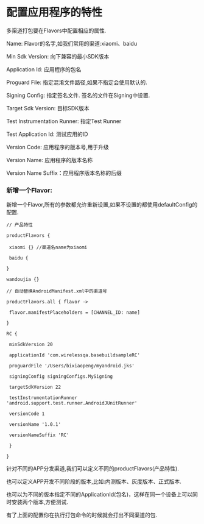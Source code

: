 # 配置应用程序的特性

多渠道打包要在Flavors中配置相应的属性.

Name: Flavor的名字,如我们常用的渠道:xiaomi、baidu

Min Sdk Version: 向下兼容的最小SDK版本

Application Id: 应用程序的包名

Proguard File: 指定混淆文件路径,如果不指定会使用默认的.

Signing Config: 指定签名文件. 签名的文件在Signing中设置.

Target Sdk Version: 目标SDK版本

Test Instrumentation Runner: 指定Test Runner

Test Application Id: 测试应用的ID

Version Code: 应用程序的版本号,用于升级

Version Name: 应用程序的版本名称

Version Name Suffix：应用程序版本名称的后缀

### 新增一个Flavor:
新增一个Flavor,所有的参数都允许重新设置,如果不设置的都使用defaultConfig的配置.

```
// 产品特性

productFlavors {

 xiaomi {} //渠道名name为xiaomi

 baidu {

}

wandoujia {}

// 自动替换AndroidManifest.xml中的渠道号

productFlavors.all { flavor ->

 flavor.manifestPlaceholders = [CHANNEL_ID: name]

}

RC {

 minSdkVersion 20

 applicationId 'com.wirelessqa.basebuildsampleRC'

 proguardFile '/Users/bixiaopeng/myandroid.jks'

 signingConfig signingConfigs.MySigning

 targetSdkVersion 22

 testInstrumentationRunner 'android.support.test.runner.AndroidJUnitRunner'

 versionCode 1

 versionName '1.0.1'

 versionNameSuffix 'RC'

 }

}

```

针对不同的APP分发渠道,我们可以定义不同的productFlavors(产品特性).

也可以定义APP开发不同阶段的版本,比如:内测版本、灰度版本、正式版本.

也可以为不同的版本指定不同的ApplicationId(包名)，这样在同一个设备上可以同时安装两个版本,方便测试.

有了上面的配置你在执行打包命令的时候就会打出不同渠道的包.
